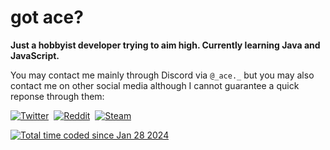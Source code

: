 # got ace?

**Just a hobbyist developer trying to aim high. Currently learning Java and JavaScript.**

You may contact me mainly through Discord via `@_ace._` but you may also contact me on other social media although I cannot guarantee a quick reponse through them:

<a href="https://twitter.com/minimiscus"><img alt="Twitter" src="https://img.shields.io/badge/Twitter-1DA1F2?style=for-the-badge&logo=twitter&logoColor=white"></a>&nbsp;
<a href="https://reddit.com/u/minimiscus"><img alt="Reddit" src="https://img.shields.io/badge/Reddit-FF5700?style=for-the-badge&logo=reddit&logoColor=white"></a>&nbsp;
<a href="https://steamcommunity.com/id/minimiscus/"><img alt="Steam" src="https://img.shields.io/badge/Steam-2A475E?style=for-the-badge&logo=steam&logoColor=white"></a>&nbsp;

<a href="https://wakatime.com/@018d5275-65ff-41d6-93b3-e1b2bff2be78"><img src="https://wakatime.com/badge/user/018d5275-65ff-41d6-93b3-e1b2bff2be78.svg?style=for-the-badge" alt="Total time coded since Jan 28 2024" /></a>

<!--
**minimiscus/minimiscus** is a ✨ _special_ ✨ repository because its `README.md` (this file) appears on your GitHub profile.

Here are some ideas to get you started:

- 🔭 I’m currently working on ...
- 🌱 I’m currently learning ...
- 👯 I’m looking to collaborate on ...
- 🤔 I’m looking for help with ...
- 💬 Ask me about ...
- 📫 How to reach me: ...
- 😄 Pronouns: ...
- ⚡ Fun fact: ...
-->
